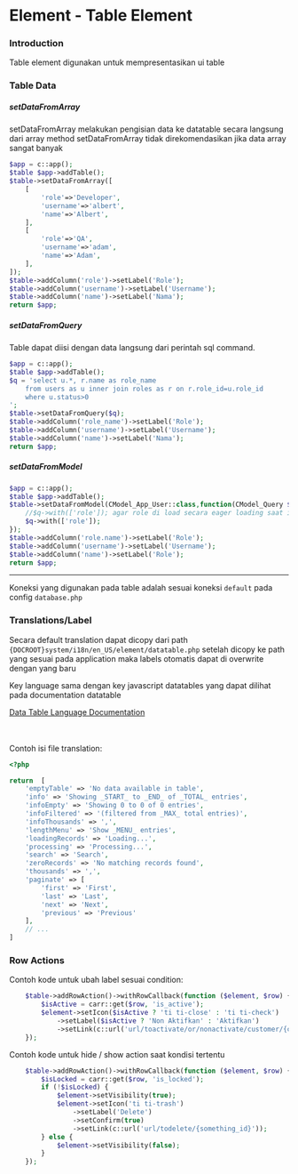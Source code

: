 # Element - Table Element
### Introduction

Table element digunakan untuk mempresentasikan ui table


### Table Data

##### setDataFromArray
setDataFromArray melakukan pengisian data ke datatable secara langsung dari array
method setDataFromArray tidak direkomendasikan jika data array sangat banyak

```php
$app = c::app();
$table $app->addTable();
$table->setDataFromArray([
    [
        'role'=>'Developer',
        'username'=>'albert',
        'name'=>'Albert',
    ],
    [
        'role'=>'QA',
        'username'=>'adam',
        'name'=>'Adam',
    ],
]);
$table->addColumn('role')->setLabel('Role');
$table->addColumn('username')->setLabel('Username');
$table->addColumn('name')->setLabel('Nama');
return $app;
```

##### setDataFromQuery
Table dapat diisi dengan data langsung dari perintah sql command.

```php
$app = c::app();
$table $app->addTable();
$q = 'select u.*, r.name as role_name
    from users as u inner join roles as r on r.role_id=u.role_id
    where u.status>0
';
$table->setDataFromQuery($q);
$table->addColumn('role_name')->setLabel('Role');
$table->addColumn('username')->setLabel('Username');
$table->addColumn('name')->setLabel('Nama');
return $app;
```


##### setDataFromModel
```php
$app = c::app();
$table $app->addTable();
$table->setDataFromModel(CModel_App_User::class,function(CModel_Query $q){
    //$q->with(['role']); agar role di load secara eager loading saat iterasi table
    $q->with(['role']);
});
$table->addColumn('role.name')->setLabel('Role');
$table->addColumn('username')->setLabel('Username');
$table->addColumn('name')->setLabel('Role');
return $app;
```

---

Koneksi yang digunakan pada table adalah sesuai koneksi `default` pada config `database.php`


### Translations/Label

Secara default translation dapat dicopy dari path `{DOCROOT}system/i18n/en_US/element/datatable.php`
setelah dicopy ke path yang sesuai pada application maka labels otomatis dapat di overwrite dengan yang baru

Key language sama dengan key javascript datatables yang dapat dilihat pada documentation datatable

<a href="https://datatables.net/plug-ins/i18n/English.html" target="_blank">Data Table Language Documentation</a>


<br/><br/>
Contoh isi file translation:


```php
<?php

return  [
    'emptyTable' => 'No data available in table',
    'info' => 'Showing _START_ to _END_ of _TOTAL_ entries',
    'infoEmpty' => 'Showing 0 to 0 of 0 entries',
    'infoFiltered' => '(filtered from _MAX_ total entries)',
    'infoThousands' => ',',
    'lengthMenu' => 'Show _MENU_ entries',
    'loadingRecords' => 'Loading...',
    'processing' => 'Processing...',
    'search' => 'Search',
    'zeroRecords' => 'No matching records found',
    'thousands' => ',',
    'paginate' => [
        'first' => 'First',
        'last' => 'Last',
        'next' => 'Next',
        'previous' => 'Previous'
    ],
    // ...
]
```

### Row Actions

Contoh kode untuk ubah label sesuai condition:
```php
    $table->addRowAction()->withRowCallback(function ($element, $row) {
        $isActive = carr::get($row, 'is_active');
        $element->setIcon($isActive ? 'ti ti-close' : 'ti ti-check')
            ->setLabel($isActive ? 'Non Aktifkan' : 'Aktifkan')
            ->setLink(c::url('url/toactivate/or/nonactivate/customer/{customer_id}'));
    });
```

Contoh kode untuk hide / show action saat kondisi tertentu
```php
    $table->addRowAction()->withRowCallback(function ($element, $row) {
        $isLocked = carr::get($row, 'is_locked');
        if (!$isLocked) {
            $element->setVisibility(true);
            $element->setIcon('ti ti-trash')
                ->setLabel('Delete')
                ->setConfirm(true)
                ->setLink(c::url('url/todelete/{something_id}'));
        } else {
            $element->setVisibility(false);
        }
    });
```
